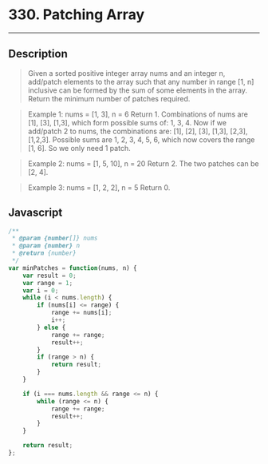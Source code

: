 # 330. Patching Array

---

## Description

> Given a sorted positive integer array nums and an integer n, add/patch elements to the array such that any number in range [1, n] inclusive can be formed by the sum of some elements in the array. Return the minimum number of patches required.

> Example 1:
> nums = [1, 3], n = 6
> Return 1.
> Combinations of nums are [1], [3], [1,3], which form possible sums of: 1, 3, 4.
> Now if we add/patch 2 to nums, the combinations are: [1], [2], [3], [1,3], [2,3], [1,2,3].
> Possible sums are 1, 2, 3, 4, 5, 6, which now covers the range [1, 6].
> So we only need 1 patch.


> Example 2:
> nums = [1, 5, 10], n = 20
> Return 2.
> The two patches can be [2, 4].

> Example 3:
> nums = [1, 2, 2], n = 5
> Return 0.


## Javascript

```javascript
/**
 * @param {number[]} nums
 * @param {number} n
 * @return {number}
 */
var minPatches = function(nums, n) {
    var result = 0;
    var range = 1;
    var i = 0;
    while (i < nums.length) {
        if (nums[i] <= range) {
            range += nums[i];
            i++;
        } else {
            range += range;
            result++;
        }
        if (range > n) {
            return result;
        }
    }

    if (i === nums.length && range <= n) {
        while (range <= n) {
            range += range;
            result++;
        }
    }

    return result;
};
```

